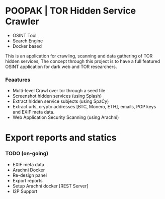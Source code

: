 # POOPAK | TOR Hidden Service Crawler
- OSINT Tool
- Search Engine
- Docker based

This is an application for crawling, scanning and data gathering of TOR hidden services, The concept through this 
project is to have a full featured OSINT application for dark web and TOR researchers.

### Feaatures
* Multi-level Crawl over tor through a seed file
* Screenshot hidden services (using Splash)
* Extract hidden service subjects (using SpaCy)
* Extract urls, crypto addresses [BTC, Monero, ETH], emails, PGP keys and EXIF meta data.
* Web Application Security Scanning (using Arachni)
# Export reports and statics

### TODO (on-going)
- EXIF meta data
- Arachni Docker 
- Re-design panel
- Export reports
- Setup Arachni docker [REST Server]
- I2P Support